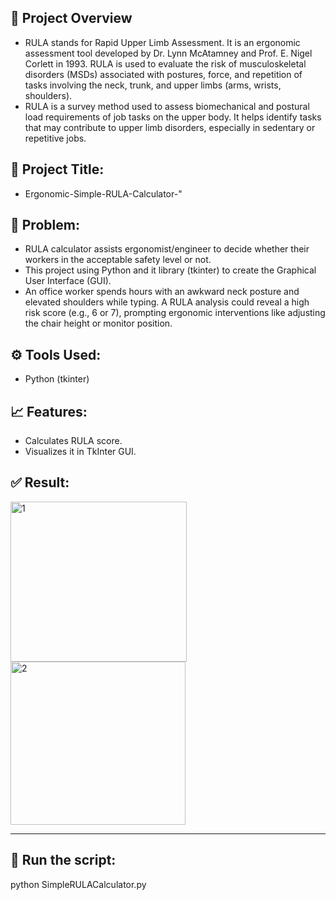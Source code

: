 ## 🧠 Project Overview
- RULA stands for Rapid Upper Limb Assessment. It is an ergonomic assessment tool developed by Dr. Lynn McAtamney and Prof. E. Nigel Corlett in 1993. RULA is used to evaluate the risk of musculoskeletal disorders (MSDs) associated with postures, force, and repetition of tasks involving the neck, trunk, and upper limbs (arms, wrists, shoulders).
- RULA is a survey method used to assess biomechanical and postural load requirements of job tasks on the upper body. It helps identify tasks that may contribute to upper limb disorders, especially in sedentary or repetitive jobs.

## 🔧 Project Title:
- Ergonomic-Simple-RULA-Calculator-" 

## 📝 Problem:
- RULA calculator assists ergonomist/engineer to decide whether their workers in the acceptable safety level or not.
- This project using Python and it library (tkinter) to create the Graphical User Interface (GUI).
- An office worker spends hours with an awkward neck posture and elevated shoulders while typing. A RULA analysis could reveal a high risk score (e.g., 6 or 7), prompting ergonomic interventions like adjusting the chair height or monitor position.
  
## ⚙️ Tools Used:
- Python (tkinter)

## 📈 Features:
- Calculates RULA score.
- Visualizes it in TkInter GUI.

## ✅ Result:
<img width="282" height="256" alt="1" src="https://github.com/user-attachments/assets/525ca3d1-2c10-4029-9ee0-f0df6234f457" />
<img width="280" height="261" alt="2" src="https://github.com/user-attachments/assets/19276f00-6768-4bd5-a82c-ed68c07cd229" />

---
## 🚀 Run the script:

python SimpleRULACalculator.py
